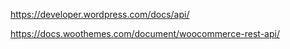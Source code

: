 https://developer.wordpress.com/docs/api/

https://docs.woothemes.com/document/woocommerce-rest-api/
